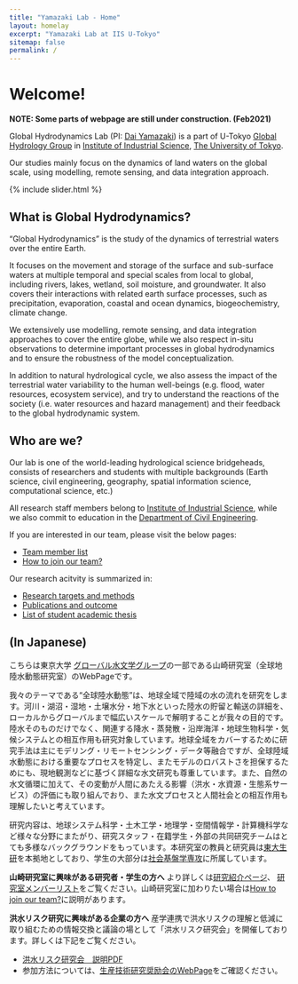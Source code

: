 ```yaml
---
title: "Yamazaki Lab - Home"
layout: homelay
excerpt: "Yamazaki Lab at IIS U-Tokyo"
sitemap: false
permalink: /
---
```

# Welcome!
**NOTE: Some parts of webpage are still under construction. (Feb2021)**

Global Hydrodynamics Lab (PI: [Dai Yamazaki](http://hydro.iis.u-tokyo.ac.jp/~yamadai/)) is a part of U-Tokyo [Global Hydrology Group](http://hydro.iis.u-tokyo.ac.jp/) in [Institute of Industrial Science](https://www.iis.u-tokyo.ac.jp/), [The University of Tokyo](https://www.u-tokyo.ac.jp/). 

Our studies mainly focus on the dynamics of land waters on the global scale, using modelling, remote sensing, and data integration approach.

{% include slider.html %}

## What is Global Hydrodynamics?
“Global Hydrodynamics” is the study of the dynamics of terrestrial waters  over the entire Earth.  

It focuses on the movement and storage of the surface and sub-surface waters at multiple temporal and special scales from local to global, including rivers, lakes, wetland, soil moisture, and groundwater. It also covers their interactions with related earth surface processes, such as precipitation, evaporation, coastal and ocean dynamics, biogeochemistry, climate change.  

We extensively use modelling, remote sensing, and data integration approaches to cover the entire globe, while we also respect in-situ observations to determine important processes in global hydrodynamics and to ensure the robustness of the model conceptualization.  

In addition to natural hydrological cycle, we also assess the impact of the terrestrial water variability to the human well-beings (e.g. flood, water resources, ecosystem service), and try to understand the reactions of the society (i.e. water resources and hazard management) and their feedback to the global hydrodynamic system.

## Who are we?
Our lab is one of the world-leading hydrological science bridgeheads, consists of researchers and students with multiple backgrounds (Earth science, civil engineering, geography, spatial information science, computational science, etc.)

All research staff members belong to [Institute of Industrial Science](https://www.iis.u-tokyo.ac.jp/), while we also commit to education in the [Department of Civil Engineering](http://www.civil.t.u-tokyo.ac.jp/en/). 

If you are interested in our team, please visit the below pages:
- [Team member list](./team/)
- [How to join our team?](./joinus/)

Our research acitvity is summarized in:
- [Research targets and methods](./research/)
- [Publications and outcome](./publications/)
- [List of student academic thesis](./student_thesis/)

## (In Japanese)
こちらは東京大学 [グローバル水文学グループ](http://hydro.iis.u-tokyo.ac.jp/)の一部である山崎研究室（全球地陸水動態研究室）のWebPageです。

我々のテーマである“全球陸水動態”は、地球全域で陸域の水の流れを研究をします。河川・湖沼・湿地・土壌水分・地下水といった陸水の貯留と輸送の詳細を、ローカルからグローバルまで幅広いスケールで解明することが我々の目的です。陸水そのものだけでなく、関連する降水・蒸発散・沿岸海洋・地球生物科学・気候システムとの相互作用も研究対象しています。地球全域をカバーするために研究手法は主にモデリング・リモートセンシング・データ等融合ですが、全球陸域水動態における重要なプロセスを特定し、またモデルのロバストさを担保するためにも、現地観測などに基づく詳細な水文研究も尊重しています。また、自然の水文循環に加えて、その変動が人間にあたえる影響（洪水・水資源・生態系サービス）の評価にも取り組んでおり、また水文プロセスと人間社会との相互作用も理解したいと考えています。

研究内容は、地球システム科学・土木工学・地理学・空間情報学・計算機科学など様々な分野にまたがり、研究スタッフ・在籍学生・外部の共同研究チームはとても多様なバックグラウンドをもっています。本研究室の教員と研究員は[東大生研](https://www.iis.u-tokyo.ac.jp/)を本拠地としており、学生の大部分は[社会基盤学専攻](http://www.civil.t.u-tokyo.ac.jp/)に所属しています。

**山崎研究室に興味がある研究者・学生の方へ**
より詳しくは[研究紹介ページ](./research/)、 [研究室メンバーリスト](./team/)をご覧ください。山崎研究室に加わりたい場合は[How to join our team?](./joinus/)に説明があります。

**洪水リスク研究に興味がある企業の方へ**
産学連携で洪水リスクの理解と低減に取り組むための情報交換と議論の場として「洪水リスク研究会」を開催しております。詳しくは下記をご覧ください。
- [洪水リスク研究会　説明PDF](http://www.iis.u-tokyo.ac.jp/shourei/ResearchCommitte/RC_gazou/rc2021/2021RC-98.pdf)
- 参加方法については、[生産技術研究奨励会のWebPage](http://www.iis.u-tokyo.ac.jp/shourei/ResearchCommitte/rc-index.html)をご確認ください。


